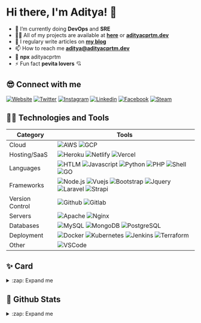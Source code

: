# Hi there, I'm Aditya! 👋

- 🌱 I’m currently doing **DevOps** and **SRE**
- 👨‍💻 All of my projects are available at **[here][github]** or **[adityacprtm.dev][website]**
- 📝 I regulary write articles on **[my blog][blog]**
- 📫 How to reach me **aditya@adityacprtm.dev**
- 👻 **npx** adityacprtm
- ⚡ Fun fact **pevita lovers** 💘

## 😎 Connect with me

[![Website](https://img.shields.io/website?label=Adityacprtm.dev&style=for-the-badge&url=https%3A%2F%2Fadityacprtm.dev)][website]
[![Twitter](https://img.shields.io/badge/twitter-%231DA1F2.svg?&style=for-the-badge&logo=twitter&logoColor=white)][twitter]
[![Instagram](https://img.shields.io/badge/instagram-%23E4405F.svg?&style=for-the-badge&logo=instagram&logoColor=white)][instagram]
[![Linkedin](https://img.shields.io/badge/linkedin-%230077B5.svg?&style=for-the-badge&logo=linkedin&logoColor=white)][linkedin]
[![Facebook](https://img.shields.io/badge/facebook-%231877F2.svg?&style=for-the-badge&logo=facebook&logoColor=white)][facebook]
[![Steam](https://img.shields.io/badge/Steam-%23000000.svg?&style=for-the-badge&logo=steam&logoColor=white)][steam]

## 👨‍💻 Technologies and Tools

| Category        | Tools                                                                                                                                                                                                                                                                                                                                                                                                                                                                                                                                                                                                                                                                                            |
| --------------- | ------------------------------------------------------------------------------------------------------------------------------------------------------------------------------------------------------------------------------------------------------------------------------------------------------------------------------------------------------------------------------------------------------------------------------------------------------------------------------------------------------------------------------------------------------------------------------------------------------------------------------------------------------------------------------------------------ |
| Cloud           | ![AWS](https://img.shields.io/badge/Amazon_AWS-232F3E?style=for-the-badge&logo=amazon-aws&logoColor=white) ![GCP](https://img.shields.io/badge/Google_Cloud-4285F4?style=for-the-badge&logo=google-cloud&logoColor=white)                                                                                                                                                                                                                                                                                                                                                                                                                                                                        |
| Hosting/SaaS    | ![Heroku](https://img.shields.io/badge/heroku%20-%23430098.svg?&style=for-the-badge&logo=heroku&logoColor=white) ![Netlify](https://img.shields.io/badge/Netlify-00C7B7?style=for-the-badge&logo=netlify&logoColor=white) ![Vercel](https://img.shields.io/badge/vercel-%23000000.svg?&style=for-the-badge&logo=vercel&logoColor=white)                                                                                                                                                                                                                                                                                                                                                          |
| Languages       | ![HTLM](https://img.shields.io/badge/html5%20-%23E34F26.svg?&style=for-the-badge&logo=html5&logoColor=white) ![Javascript](https://img.shields.io/badge/javascript%20-%23323330.svg?&style=for-the-badge&logo=javascript&logoColor=%23F7DF1E) ![Python](https://img.shields.io/badge/Python-3776AB?style=for-the-badge&logo=python&logoColor=white) ![PHP](https://img.shields.io/badge/php-%23777BB4.svg?&style=for-the-badge&logo=php&logoColor=white) ![Shell](https://img.shields.io/badge/shell_script%20-%23121011.svg?&style=for-the-badge&logo=gnu-bash&logoColor=white) ![GO](https://img.shields.io/badge/Go-00ADD8?style=for-the-badge&logo=go&logoColor=white)                       |
| Frameworks      | ![Node.js](https://img.shields.io/badge/Node.js-43853D?style=for-the-badge&logo=node.js&logoColor=white) ![Vuejs](https://img.shields.io/badge/vuejs%20-%2335495e.svg?&style=for-the-badge&logo=vue.js&logoColor=%234FC08D) ![Bootstrap](https://img.shields.io/badge/bootstrap%20-%23563D7C.svg?&style=for-the-badge&logo=bootstrap&logoColor=white) ![Jquery](https://img.shields.io/badge/jquery%20-%230769AD.svg?&style=for-the-badge&logo=jquery&logoColor=white) ![Laravel](https://img.shields.io/badge/laravel%20-%23FF2D20.svg?&style=for-the-badge&logo=laravel&logoColor=white) ![Strapi](https://img.shields.io/badge/strapi-2e7eea?style=for-the-badge&logo=strapi&logoColor=white) |
| Version Control | ![Github](https://img.shields.io/badge/GitHub-100000?style=for-the-badge&logo=github&logoColor=white) ![Gitlab](https://img.shields.io/badge/GitLab-330F63?style=for-the-badge&logo=gitlab&logoColor=white)                                                                                                                                                                                                                                                                                                                                                                                                                                                                                      |
| Servers         | ![Apache](https://img.shields.io/badge/apache%20-%23D42029.svg?&style=for-the-badge&logo=apache&logoColor=white) ![Nginx](https://img.shields.io/badge/nginx%20-%23009639.svg?&style=for-the-badge&logo=nginx&logoColor=white)                                                                                                                                                                                                                                                                                                                                                                                                                                                                   |
| Databases       | ![MySQL](https://img.shields.io/badge/MySQL-00000F?style=for-the-badge&logo=mysql&logoColor=white) ![MongoDB](https://img.shields.io/badge/MongoDB-%234ea94b.svg?&style=for-the-badge&logo=mongodb&logoColor=white) ![PostgreSQL](https://img.shields.io/badge/PostgreSQL-316192?style=for-the-badge&logo=postgresql&logoColor=white)                                                                                                                                                                                                                                                                                                                                                            |
| Deployment      | ![Docker](https://img.shields.io/badge/docker%20-%230db7ed.svg?&style=for-the-badge&logo=docker&logoColor=white) ![Kubernetes](https://img.shields.io/badge/kubernetes%20-%23326ce5.svg?&style=for-the-badge&logo=kubernetes&logoColor=white) ![Jenkins](https://img.shields.io/badge/Jenkins-D24939?style=for-the-badge&logo=Jenkins&logoColor=white) ![Terraform](https://img.shields.io/badge/terraform-%235835CC.svg?style=for-the-badge&logo=terraform&logoColor=white)                                                                                                                                                                                                                     |
| Other           | ![VSCode](https://img.shields.io/badge/Visual_Studio_Code-0078D4?style=for-the-badge&logo=visual%20studio%20code&logoColor=white)                                                                                                                                                                                                                                                                                                                                                                                                                                                                                                                                                                |

## ✨ Card

<details>
  <summary> :zap: Expand me</summary>

![Imgur](https://i.imgur.com/SC6Rt8F.jpg)

</details>

## 🚀 Github Stats

<details>
  <summary> :zap: Expand me</summary>

![Adityacprtm's github stats](https://github-readme-stats.vercel.app/api?username=adityacprtm&show_icons=true&hide_border=true&hide=contribs,prs&theme=dark "Adityacprtm's github stats")

<!--START_SECTION:waka-->
![Lines of code](https://img.shields.io/badge/From%20Hello%20World%20I%27ve%20Written-5.8%20million%20lines%20of%20code-blue)

**🐱 My Github Data** 

> 🏆 225 Contributions in the Year 2021
 > 
> 📦 410.1 kB Used in Github's Storage 
 > 
> 💼 Opted to Hire
 > 
> 📜 45 Public Repositories 
 > 
> 🔑 9 Private Repositories  
 > 
**I'm an Early 🐤** 

```text
🌞 Morning    150 commits    █████░░░░░░░░░░░░░░░░░░░░   19.69% 
🌆 Daytime    287 commits    █████████░░░░░░░░░░░░░░░░   37.66% 
🌃 Evening    233 commits    ███████░░░░░░░░░░░░░░░░░░   30.58% 
🌙 Night      92 commits     ███░░░░░░░░░░░░░░░░░░░░░░   12.07%

```
📅 **I'm Most Productive on Sunday** 

```text
Monday       82 commits     ██░░░░░░░░░░░░░░░░░░░░░░░   10.76% 
Tuesday      148 commits    ████░░░░░░░░░░░░░░░░░░░░░   19.42% 
Wednesday    82 commits     ██░░░░░░░░░░░░░░░░░░░░░░░   10.76% 
Thursday     82 commits     ██░░░░░░░░░░░░░░░░░░░░░░░   10.76% 
Friday       84 commits     ██░░░░░░░░░░░░░░░░░░░░░░░   11.02% 
Saturday     108 commits    ███░░░░░░░░░░░░░░░░░░░░░░   14.17% 
Sunday       176 commits    █████░░░░░░░░░░░░░░░░░░░░   23.1%

```


📊 **This Week I Spent My Time On** 

```text
💬 Programming Languages: 
YAML                     59 mins             ████████░░░░░░░░░░░░░░░░░   33.75% 
TOML                     34 mins             █████░░░░░░░░░░░░░░░░░░░░   19.53% 
Other                    25 mins             ███░░░░░░░░░░░░░░░░░░░░░░   14.35% 
Terraform                24 mins             ███░░░░░░░░░░░░░░░░░░░░░░   13.78% 
JSON                     11 mins             █░░░░░░░░░░░░░░░░░░░░░░░░   6.48%

🔥 Editors: 
VS Code                  2 hrs 57 mins       █████████████████████████   100.0%

💻 Operating System: 
Linux                    2 hrs 57 mins       █████████████████████████   100.0%

```

**I Mostly Code in JavaScript** 

```text
JavaScript               15 repos            █████████░░░░░░░░░░░░░░░░   35.71% 
CSS                      5 repos             ███░░░░░░░░░░░░░░░░░░░░░░   11.9% 
Java                     4 repos             ██░░░░░░░░░░░░░░░░░░░░░░░   9.52% 
Shell                    4 repos             ██░░░░░░░░░░░░░░░░░░░░░░░   9.52% 
HTML                     4 repos             ██░░░░░░░░░░░░░░░░░░░░░░░   9.52%

```



 Last Updated on 09/08/2021
<!--END_SECTION:waka-->

</details>

[website]: https://adityacprtm.dev
[blog]: https://adityacprtm.dev/blog
[twitter]: https://twitter.com/adityacprtm
[steam]: https://steamcommunity.com/id/adityacprtm
[instagram]: https://instagram.com/adityacprtm
[linkedin]: https://linkedin.com/in/adityacprtm
[facebook]: https://www.facebook.com/adityacprtm
[github]: https://github.com/Adityacprtm
